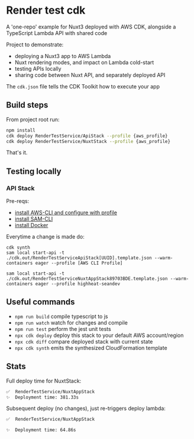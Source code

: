 # Render test cdk

A 'one-repo' example for Nuxt3 deployed with AWS CDK, alongside a TypeScript Lambda API with shared code

Project to demonstrate:
* deploying a Nuxt3 app to AWS Lambda
* Nuxt rendering modes, and impact on Lambda cold-start
* testing APIs locally
* sharing code between Nuxt API, and separately deployed API

The `cdk.json` file tells the CDK Toolkit how to execute your app

## Build steps
From project root run:

```bash
npm install
cdk deploy RenderTestService/ApiStack --profile {aws_profile}
cdk deploy RenderTestService/NuxtStack --profile {aws_profile}
```

That's it.

## Testing locally

### API Stack
Pre-reqs:

* [install AWS-CLI and configure with profile](https://docs.aws.amazon.com/serverless-application-model/latest/developerguide/prerequisites.html)
* [install SAM-CLI](https://docs.aws.amazon.com/serverless-application-model/latest/developerguide/install-sam-cli.html)
* [install Docker](https://docs.aws.amazon.com/serverless-application-model/latest/developerguide/install-docker.html)


Everytime a change is made do:

```
cdk synth
sam local start-api -t ./cdk.out/RenderTestServiceApiStack[UUID].template.json --warm-containers eager --profile [AWS CLI Profile]

sam local start-api -t ./cdk.out/RenderTestServiceNuxtAppStack89703BDE.template.json --warm-containers eager --profile highheat-seandev
```

## Useful commands

* `npm run build`   compile typescript to js
* `npm run watch`   watch for changes and compile
* `npm run test`    perform the jest unit tests
* `npx cdk deploy`  deploy this stack to your default AWS account/region
* `npx cdk diff`    compare deployed stack with current state
* `npx cdk synth`   emits the synthesized CloudFormation template

## Stats

Full deploy time for NuxtStack:

```bash
✅  RenderTestService/NuxtAppStack
✨  Deployment time: 381.33s
```

Subsequent deploy (no changes), just re-triggers deploy lambda:

```bash
✅  RenderTestService/NuxtAppStack

✨  Deployment time: 64.86s
```